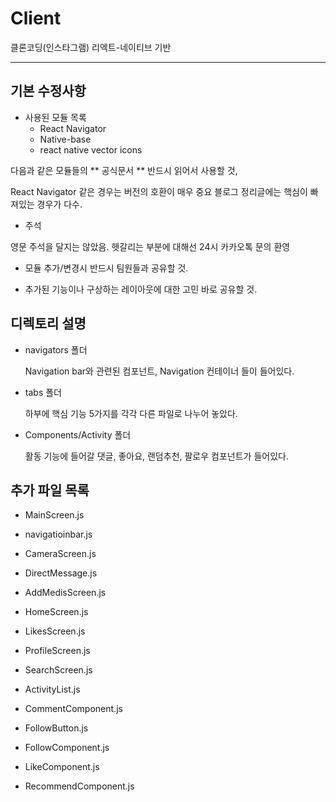 # Client
클론코딩(인스타그램) 리엑트-네이티브 기반

---
## 기본 수정사항

*  사용된 모듈 목록
	* React Navigator
	* Native-base
	* react native vector icons

다음과 같은 모듈들의 ** 공식문서 ** 
반드시 읽어서 사용할 것,

React Navigator 같은 경우는 버전의 호환이 매우 중요
블로그 정리글에는 핵심이 빠져있는 경우가 다수.

*  주석

영문 주석을 달지는 않았음.
헷갈리는 부분에 대해선 24시 카카오톡 문의 환영

* 모듈 추가/변경시 반드시 팀원들과 공유할 것.

* 추가된 기능이나 구상하는 레이아웃에 대한 고민 바로 공유할 것.

## 디렉토리 설명

* navigators 폴더

	Navigation bar와 관련된 컴포넌트, Navigation 컨테이너 들이 들어있다.

* tabs 폴더

	하부에 핵심 기능 5가지를 각각 다른 파일로 나누어 놓았다.

* Components/Activity 폴더

	활동 기능에 들어갈 댓글, 좋아요, 랜덤추천, 팔로우 컴포넌트가 들어있다.


## 추가 파일 목록

* MainScreen.js
* navigatioinbar.js
* CameraScreen.js
* DirectMessage.js
* AddMedisScreen.js
* HomeScreen.js
* LikesScreen.js
* ProfileScreen.js
* SearchScreen.js


* ActivityList.js
* CommentComponent.js
* FollowButton.js
* FollowComponent.js
* LikeComponent.js
* RecommendComponent.js


